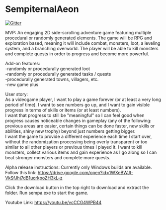 # SempiternalAeon



[![Gitter](https://badges.gitter.im/Join%20Chat.svg)](https://gitter.im/Sempiternal-Aeon/Lobby?utm_source=badge&utm_medium=badge&utm_campaign=pr-badge&utm_content=badge)

MVP: An engaging 2D side-scrolling adventure game featuring multiple procedural or randomly generated elements.
The game will be RPG and exploration based, meaning it will include combat, monsters, loot, a leveling system, and a branching overworld. The player will be able to kill monsters and complete quests in order to progress and become more powerful.

Add-on features:  
-randomly or procedurally generated loot  
-randomly or procedurally generated tasks / quests   
-procedurally generated towns, villagers,  etc.  
-new game plus  


User story:   
As a videogame player, I want to play a game forever (or at least a very long period of time).
I want to see numbers go up, and I want to gain visible progress in terms of skills or items (or at least numbers).  
I want that progress to still be "meaningful" so I can feel good when progress causes noticeable changes in gameplay
(any of the following: previous areas are easier, certain things can be done faster, new skills or abilities, shiny new trophy)
beyond just numbers getting bigger.  
I want the game to provide a different experience each time I start over, without the randomization processing being overly transparent or too similar to all other players or previous times I played it. I want to kill monsters, collect various items and gain experience as I go along so I can beat stronger monsters and complete more quests.


Alpha release instructions: Currently only Windows builds are available.
Follow this link: https://drive.google.com/open?id=1WXeBWJt-VkSfJhj7dB1ucrkpoZH3kL-z

Click the download button in the top right to download and extract the folder. Run sempa.exe to start the game.

Youtube Link: https://youtu.be/vcCCG4WPB44
